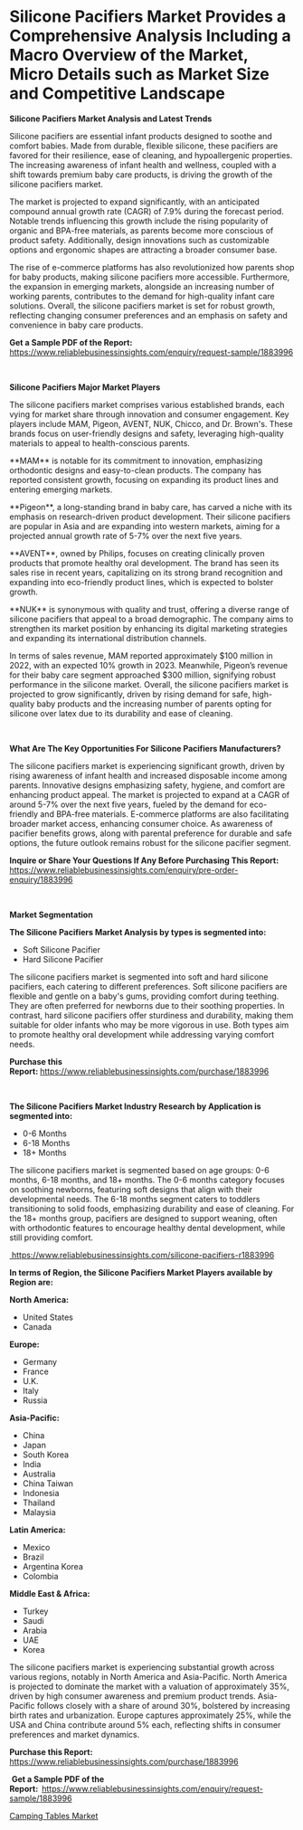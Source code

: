 <p><h1>Silicone Pacifiers Market Provides a Comprehensive Analysis Including a Macro Overview of the Market, Micro Details such as Market Size and Competitive Landscape</h1></p><p><strong>Silicone Pacifiers Market Analysis and Latest Trends</strong></p>
<p><p>Silicone pacifiers are essential infant products designed to soothe and comfort babies. Made from durable, flexible silicone, these pacifiers are favored for their resilience, ease of cleaning, and hypoallergenic properties. The increasing awareness of infant health and wellness, coupled with a shift towards premium baby care products, is driving the growth of the silicone pacifiers market.</p><p>The market is projected to expand significantly, with an anticipated compound annual growth rate (CAGR) of 7.9% during the forecast period. Notable trends influencing this growth include the rising popularity of organic and BPA-free materials, as parents become more conscious of product safety. Additionally, design innovations such as customizable options and ergonomic shapes are attracting a broader consumer base.</p><p>The rise of e-commerce platforms has also revolutionized how parents shop for baby products, making silicone pacifiers more accessible. Furthermore, the expansion in emerging markets, alongside an increasing number of working parents, contributes to the demand for high-quality infant care solutions. Overall, the silicone pacifiers market is set for robust growth, reflecting changing consumer preferences and an emphasis on safety and convenience in baby care products.</p></p>
<p><strong>Get a Sample PDF of the Report:&nbsp;</strong> <a href="https://www.reliablebusinessinsights.com/enquiry/request-sample/1883996?utm_campaign=2234&utm_medium=2&utm_source=Github&utm_content=ia&utm_term=09022025&utm_id=silicone-pacifiers">https://www.reliablebusinessinsights.com/enquiry/request-sample/1883996</a></p>
<p>&nbsp;</p>
<p><strong>Silicone Pacifiers Major Market Players</strong></p>
<p><p>The silicone pacifiers market comprises various established brands, each vying for market share through innovation and consumer engagement. Key players include MAM, Pigeon, AVENT, NUK, Chicco, and Dr. Brown's. These brands focus on user-friendly designs and safety, leveraging high-quality materials to appeal to health-conscious parents.</p><p>**MAM** is notable for its commitment to innovation, emphasizing orthodontic designs and easy-to-clean products. The company has reported consistent growth, focusing on expanding its product lines and entering emerging markets. </p><p>**Pigeon**, a long-standing brand in baby care, has carved a niche with its emphasis on research-driven product development. Their silicone pacifiers are popular in Asia and are expanding into western markets, aiming for a projected annual growth rate of 5-7% over the next five years.</p><p>**AVENT**, owned by Philips, focuses on creating clinically proven products that promote healthy oral development. The brand has seen its sales rise in recent years, capitalizing on its strong brand recognition and expanding into eco-friendly product lines, which is expected to bolster growth.</p><p>**NUK** is synonymous with quality and trust, offering a diverse range of silicone pacifiers that appeal to a broad demographic. The company aims to strengthen its market position by enhancing its digital marketing strategies and expanding its international distribution channels.</p><p>In terms of sales revenue, MAM reported approximately $100 million in 2022, with an expected 10% growth in 2023. Meanwhile, Pigeon’s revenue for their baby care segment approached $300 million, signifying robust performance in the silicone market. Overall, the silicone pacifiers market is projected to grow significantly, driven by rising demand for safe, high-quality baby products and the increasing number of parents opting for silicone over latex due to its durability and ease of cleaning.</p></p>
<p>&nbsp;</p>
<p><strong>What Are The Key Opportunities For Silicone Pacifiers Manufacturers?</strong></p>
<p><p>The silicone pacifiers market is experiencing significant growth, driven by rising awareness of infant health and increased disposable income among parents. Innovative designs emphasizing safety, hygiene, and comfort are enhancing product appeal. The market is projected to expand at a CAGR of around 5-7% over the next five years, fueled by the demand for eco-friendly and BPA-free materials. E-commerce platforms are also facilitating broader market access, enhancing consumer choice. As awareness of pacifier benefits grows, along with parental preference for durable and safe options, the future outlook remains robust for the silicone pacifier segment.</p></p>
<p><strong>Inquire or Share Your Questions If Any Before Purchasing This Report:</strong> <a href="https://www.reliablebusinessinsights.com/enquiry/pre-order-enquiry/1883996?utm_campaign=2234&utm_medium=2&utm_source=Github&utm_content=ia&utm_term=09022025&utm_id=silicone-pacifiers">https://www.reliablebusinessinsights.com/enquiry/pre-order-enquiry/1883996</a></p>
<p>&nbsp;</p>
<p><strong>Market Segmentation</strong></p>
<p><strong>The Silicone Pacifiers Market Analysis by types is segmented into:</strong></p>
<p><ul><li>Soft Silicone Pacifier</li><li>Hard Silicone Pacifier</li></ul></p>
<p><p>The silicone pacifiers market is segmented into soft and hard silicone pacifiers, each catering to different preferences. Soft silicone pacifiers are flexible and gentle on a baby's gums, providing comfort during teething. They are often preferred for newborns due to their soothing properties. In contrast, hard silicone pacifiers offer sturdiness and durability, making them suitable for older infants who may be more vigorous in use. Both types aim to promote healthy oral development while addressing varying comfort needs.</p></p>
<p><strong>Purchase this Report:&nbsp;</strong><a href="https://www.reliablebusinessinsights.com/purchase/1883996?utm_campaign=2234&utm_medium=2&utm_source=Github&utm_content=ia&utm_term=09022025&utm_id=silicone-pacifiers">https://www.reliablebusinessinsights.com/purchase/1883996</a></p>
<p>&nbsp;</p>
<p><strong>The Silicone Pacifiers Market Industry Research by Application is segmented into:</strong></p>
<p><ul><li>0-6 Months</li><li>6-18 Months</li><li>18+ Months</li></ul></p>
<p><p>The silicone pacifiers market is segmented based on age groups: 0-6 months, 6-18 months, and 18+ months. The 0-6 months category focuses on soothing newborns, featuring soft designs that align with their developmental needs. The 6-18 months segment caters to toddlers transitioning to solid foods, emphasizing durability and ease of cleaning. For the 18+ months group, pacifiers are designed to support weaning, often with orthodontic features to encourage healthy dental development, while still providing comfort.</p></p>
<p><a href="https://www.reliablebusinessinsights.com/silicone-pacifiers-r1883996?utm_campaign=2234&utm_medium=2&utm_source=Github&utm_content=ia&utm_term=09022025&utm_id=silicone-pacifiers">&nbsp;https://www.reliablebusinessinsights.com/silicone-pacifiers-r1883996</a></p>
<p><strong>In terms of Region, the Silicone Pacifiers Market Players available by Region are:</strong></p>
<p>
    <p> <strong> North America: </strong>
        <ul>
            <li>United States</li>
            <li>Canada</li>
        </ul>
        </p> 
    <p> <strong> Europe: </strong>
        <ul>
            <li>Germany</li>
            <li>France</li>
            <li>U.K.</li>
            <li>Italy</li>
            <li>Russia</li>
        </ul>
        </p> 
    <p> <strong> Asia-Pacific: </strong>
        <ul>
            <li>China</li>
            <li>Japan</li>
            <li>South Korea</li>
            <li>India</li>
            <li>Australia</li>
            <li>China Taiwan</li>
            <li>Indonesia</li>
            <li>Thailand</li>
            <li>Malaysia</li>
        </ul>
        </p> 
    <p> <strong> Latin America: </strong>
        <ul>
            <li>Mexico</li>
            <li>Brazil</li>
            <li>Argentina Korea</li>
            <li>Colombia</li>
        </ul>
        </p> 
    <p> <strong> Middle East & Africa: </strong>
        <ul>
            <li>Turkey</li>
            <li>Saudi</li>
            <li>Arabia</li>
            <li>UAE</li>
            <li>Korea</li>
        </ul>
    </p>
    </p>
<p><p>The silicone pacifiers market is experiencing substantial growth across various regions, notably in North America and Asia-Pacific. North America is projected to dominate the market with a valuation of approximately 35%, driven by high consumer awareness and premium product trends. Asia-Pacific follows closely with a share of around 30%, bolstered by increasing birth rates and urbanization. Europe captures approximately 25%, while the USA and China contribute around 5% each, reflecting shifts in consumer preferences and market dynamics.</p></p>
<p><strong>Purchase this Report: </strong><a href="https://www.reliablebusinessinsights.com/purchase/1883996?utm_campaign=2234&utm_medium=2&utm_source=Github&utm_content=ia&utm_term=09022025&utm_id=silicone-pacifiers">https://www.reliablebusinessinsights.com/purchase/1883996</a></p>
<p>&nbsp;<strong>Get a Sample PDF of the Report:&nbsp;&nbsp;</strong><a href="https://www.reliablebusinessinsights.com/enquiry/request-sample/1883996?utm_campaign=2234&utm_medium=2&utm_source=Github&utm_content=ia&utm_term=09022025&utm_id=silicone-pacifiers">https://www.reliablebusinessinsights.com/enquiry/request-sample/1883996</a></p>
<p><strong></strong></p>
<p><p><a href="https://github.com/hillsmyung726/Market-Research-Report-List-1/blob/main/camping-tables-market.md?utm_campaign=2234&utm_medium=2&utm_source=Github&utm_content=ia&utm_term=09022025&utm_id=silicone-pacifiers">Camping Tables Market</a></p></p>
